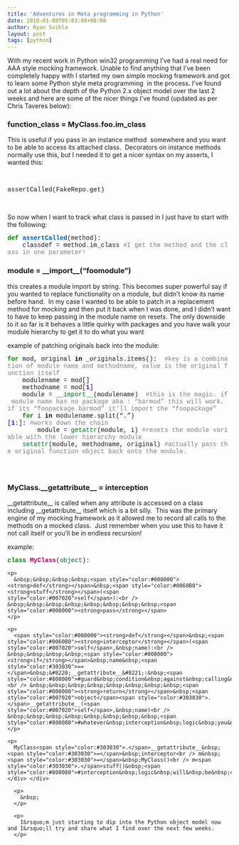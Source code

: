 ```yaml
---
title: 'Adventures in Meta programming in Python'
date: 2010-01-08T05:03:00+00:00
author: Ryan Svihla
layout: post
tags: [python]
---
```

With my recent work in Python win32 programming I&rsquo;ve had a real need for AAA style mocking framework. Unable to find anything that I&rsquo;ve been completely happy with I started my own simple mocking framework and got to learn some Python style meta programming&nbsp; in the process. I&rsquo;ve found out a lot about the depth of the Python 2.x object model over the last 2 weeks and here are some of the nicer things I&rsquo;ve found (updated as per Chris Taveres below):

### function\_class = MyClass.foo.im\_class 

This is useful if you pass in an instance method&nbsp; somewhere and you want to be able to access its attached class.&nbsp; Decorators on instance methods normally use this, but I needed it to get a nicer syntax on my asserts, I wanted this:

&nbsp;

<div class="wlWriterEditableSmartContent" style="padding-bottom: 0px;margin: 0px;padding-left: 0px;padding-right: 0px;float: none;padding-top: 0px">
  <div style="font-family:consolas,lucida console,courier,monospace">
    assertCalled(FakeRepo<span style="color:#303030">.</span>get)
  </div>
</div>

&nbsp;

So now when I want to track what class is passed in I just have to start with the following:

<div class="wlWriterEditableSmartContent" style="padding-bottom: 0px;margin: 0px;padding-left: 0px;padding-right: 0px;float: none;padding-top: 0px">
  <div style="font-family:consolas,lucida console,courier,monospace">
    <span style="color:#008000"><strong>def</strong></span>&nbsp;<span style="color:#0060B0"><strong>assertCalled</strong></span>(method):<br /> &nbsp;&nbsp;&nbsp;&nbsp;classdef&nbsp;<span style="color:#303030">=</span>&nbsp;method<span style="color:#303030">.</span>im_class&nbsp;<span style="color:#808080">#I&nbsp;get&nbsp;the&nbsp;method&nbsp;and&nbsp;the&nbsp;class&nbsp;in&nbsp;one&nbsp;parameter!</span>
  </div>
</div>

### module = \_\_import\_\_(&ldquo;foomodule&rdquo;)

this creates a module import by string. This becomes super powerful say if you wanted to replace functionality on a module, but didn&rsquo;t know its name before hand.&nbsp; In my case I wanted to be able to patch in a replacement method for mocking and then put it back when I was done, and I didn&rsquo;t want to have to keep passing in the module name on resets. The only downside to it so far is it behaves a little quirky with packages and you have walk your module hierarchy to get it to do what you want

example of patching originals back into the module:

<div class="wlWriterEditableSmartContent" style="padding-bottom: 0px;margin: 0px;padding-left: 0px;padding-right: 0px;float: none;padding-top: 0px">
  <div style="font-family:consolas,lucida console,courier,monospace">
    <span style="color:#008000"><strong>for</strong></span>&nbsp;mod,&nbsp;original&nbsp;<span style="color:#000000"><strong>in</strong></span>&nbsp;_originals<span style="color:#303030">.</span>items():&nbsp;&nbsp;<span style="color:#808080">#key&nbsp;is&nbsp;a&nbsp;combination&nbsp;of&nbsp;module&nbsp;name&nbsp;and&nbsp;methodname,&nbsp;value&nbsp;is&nbsp;the&nbsp;original&nbsp;function&nbsp;itself</span><br /> &nbsp;&nbsp;&nbsp;&nbsp;modulename&nbsp;<span style="color:#303030">=</span>&nbsp;mod[<span style="color:#6000E0"><strong></strong></span>]<br /> &nbsp;&nbsp;&nbsp;&nbsp;methodname&nbsp;<span style="color:#303030">=</span>&nbsp;mod[<span style="color:#6000E0"><strong>1</strong></span>]<br /> &nbsp;&nbsp;&nbsp;&nbsp;module&nbsp;<span style="color:#303030">=</span>&nbsp;<span style="color:#007020">__import__</span>(modulename)&nbsp;&nbsp;<span style="color:#808080">#this&nbsp;is&nbsp;the&nbsp;magic.&nbsp;if&nbsp;module&nbsp;name&nbsp;has&nbsp;no&nbsp;package&nbsp;aka&nbsp;:&nbsp;&ldquo;barmod&rdquo;&nbsp;this&nbsp;will&nbsp;work.&nbsp;if&nbsp;its&nbsp;&ldquo;foopackage.barmod&rdquo;&nbsp;it&rsquo;ll&nbsp;import&nbsp;the&nbsp;&ldquo;foopackage&rdquo;&nbsp;</span><br /> &nbsp;&nbsp;&nbsp;&nbsp;<span style="color:#008000"><strong>for</strong></span>&nbsp;i&nbsp;<span style="color:#000000"><strong>in</strong></span>&nbsp;modulename<span style="color:#303030">.</span>split(&#8220;.&#8221;)[<span style="color:#6000E0"><strong>1</strong></span>:]:&nbsp;<span style="color:#808080">#works&nbsp;down&nbsp;the&nbsp;chain&nbsp;</span><br /> &nbsp;&nbsp;&nbsp;&nbsp;&nbsp;&nbsp;&nbsp;&nbsp;module&nbsp;<span style="color:#303030">=</span>&nbsp;<span style="color:#007020">getattr</span>(module,&nbsp;i)&nbsp;<span style="color:#808080">#resets&nbsp;the&nbsp;module&nbsp;variable&nbsp;with&nbsp;the&nbsp;lower&nbsp;hierarchy&nbsp;module&nbsp;</span><br /> &nbsp;&nbsp;&nbsp;&nbsp;<span style="color:#007020">setattr</span>(module,&nbsp;methodname,&nbsp;original)&nbsp;<span style="color:#808080">#actually&nbsp;pass&nbsp;the&nbsp;original&nbsp;function&nbsp;object&nbsp;back&nbsp;onto&nbsp;the&nbsp;module.</span>
  </div>
</div>

### 

&nbsp;

### MyClass.\_\_getattribute\_\_ = interception

\_\_getattribute\_\_ is called when any attribute is accessed on a class including \_\_getattribute\_\_ itself which is a bit silly.&nbsp; This was the primary engine of my mocking framework as it allowed me to record all calls to the methods on a mocked class.&nbsp; Just remember when you use this to have it not call itself or you&rsquo;ll be in endless recursion!

example:

<div class="wlWriterEditableSmartContent" style="padding-bottom: 0px;margin: 0px;padding-left: 0px;padding-right: 0px;float: none;padding-top: 0px">
  <div style="font-family:consolas,lucida console,courier,monospace">
    <span style="color:#008000"><strong>class</strong></span>&nbsp;<span style="color:#B00060"><strong>MyClass</strong></span>(<span style="color:#007020">object</span>):</p> 
    
    <p>
      &nbsp;&nbsp;&nbsp;&nbsp;<span style="color:#008000"><strong>def</strong></span>&nbsp;<span style="color:#0060B0"><strong>stuff</strong></span>(<span style="color:#007020">self</span>):<br /> &nbsp;&nbsp;&nbsp;&nbsp;&nbsp;&nbsp;&nbsp;&nbsp;<span style="color:#008000"><strong>pass</strong></span>
    </p>
    
    <p>
      <span style="color:#008000"><strong>def</strong></span>&nbsp;<span style="color:#0060B0"><strong>interceptor</strong></span>(<span style="color:#007020">self</span>,&nbsp;name):<br /> &nbsp;&nbsp;&nbsp;&nbsp;<span style="color:#008000"><strong>if</strong></span>&nbsp;name&nbsp;<span style="color:#303030">==</span>&nbsp;&#8220;__getattribute__&#8221;:&nbsp;<span style="color:#808080">#guard&nbsp;condition&nbsp;against&nbsp;calling&nbsp;itself</span><br /> &nbsp;&nbsp;&nbsp;&nbsp;&nbsp;&nbsp;&nbsp;&nbsp;<span style="color:#008000"><strong>return</strong></span>&nbsp;<span style="color:#007020">object</span><span style="color:#303030">.</span>__getattribute__(<span style="color:#007020">self</span>,&nbsp;name)<br /> &nbsp;&nbsp;&nbsp;&nbsp;&nbsp;&nbsp;&nbsp;&nbsp;<span style="color:#808080">#whatever&nbsp;interception&nbsp;logic&nbsp;you&nbsp;need&nbsp;here</span>
    </p>
    
    <p>
      MyClass<span style="color:#303030">.</span>__getattribute__&nbsp;<span style="color:#303030">=</span>&nbsp;interceptor<br /> m&nbsp;<span style="color:#303030">=</span>&nbsp;MyClass()<br /> m<span style="color:#303030">.</span>stuff()&nbsp;<span style="color:#808080">#interception&nbsp;logic&nbsp;will&nbsp;be&nbsp;called&nbsp;here</span> </div> </div> 
      
      <p>
        &nbsp;
      </p>
      
      <p>
        I&rsquo;m just starting to dip into the Python object model now and I&rsquo;ll try and share what I find over the next few weeks.
      </p>
